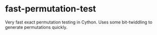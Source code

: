# fast-permutation-test
Very fast exact permutation testing in Cython. Uses some bit-twiddling to generate permutations quickly.
